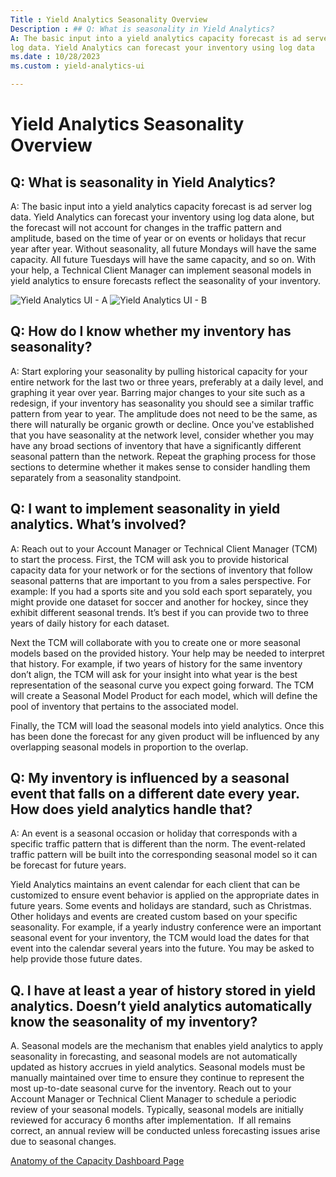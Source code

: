 ```yaml
---
Title : Yield Analytics Seasonality Overview
Description : ## Q: What is seasonality in Yield Analytics?
A: The basic input into a yield analytics capacity forecast is ad server
log data. Yield Analytics can forecast your inventory using log data
ms.date : 10/28/2023
ms.custom : yield-analytics-ui

---
```



# Yield Analytics Seasonality Overview





## Q: What is seasonality in Yield Analytics?

A: The basic input into a yield analytics capacity forecast is ad server
log data. Yield Analytics can forecast your inventory using log data
alone, but the forecast will not account for changes in the traffic
pattern and amplitude, based on the time of year or on events or
holidays that recur year after year. Without seasonality, all future
Mondays will have the same capacity. All future Tuesdays will have the
same capacity, and so on. With your help, a Technical Client Manager can
implement seasonal models in yield analytics to ensure forecasts reflect
the seasonality of your inventory.

![Yield Analytics UI - A]("media/a.png")
![Yield Analytics UI - B]("media/b.png")





## Q: How do I know whether my inventory has seasonality?

A: Start exploring your seasonality by pulling historical capacity for
your entire network for the last two or three years, preferably at a
daily level, and graphing it year over year. Barring major changes to
your site such as a redesign, if your inventory has seasonality you
should see a similar traffic pattern from year to year. The amplitude
does not need to be the same, as there will naturally be organic growth
or decline. Once you've established that you have seasonality at the
network level, consider whether you may have any broad sections of
inventory that have a significantly different seasonal pattern than the
network. Repeat the graphing process for those sections to determine
whether it makes sense to consider handling them separately from a
seasonality standpoint.





## Q: I want to implement seasonality in yield analytics. What’s involved?

A: Reach out to your Account Manager or Technical Client Manager (TCM)
to start the process. First, the TCM will ask you to provide historical
capacity data for your network or for the sections of inventory that
follow seasonal patterns that are important to you from a sales
perspective. For example: If you had a sports site and you sold each
sport separately, you might provide one dataset for soccer and another
for hockey, since they exhibit different seasonal trends. It’s best if
you can provide two to three years of daily history for each dataset.

Next the TCM will collaborate with you to create one or more seasonal
models based on the provided history. Your help may be needed to
interpret that history. For example, if two years of history for the
same inventory don’t align, the TCM will ask for your insight into what
year is the best representation of the seasonal curve you expect going
forward. The TCM will create a Seasonal Model Product for each model,
which will define the pool of inventory that pertains to the associated
model.

Finally, the TCM will load the seasonal models into yield analytics.
Once this has been done the forecast for any given product will be
influenced by any overlapping seasonal models in proportion to the
overlap.





## Q: My inventory is influenced by a seasonal event that falls on a different date every year. How does yield analytics handle that?

A: An event is a seasonal occasion or holiday that corresponds with a
specific traffic pattern that is different than the norm. The
event-related traffic pattern will be built into the corresponding
seasonal model so it can be forecast for future years.

Yield Analytics maintains an event calendar for each client that can be
customized to ensure event behavior is applied on the appropriate dates
in future years. Some events and holidays are standard, such as
Christmas. Other holidays and events are created custom based on your
specific seasonality. For example, if a yearly industry conference were
an important seasonal event for your inventory, the TCM would load the
dates for that event into the calendar several years into the future.
You may be asked to help provide those future dates.





## Q. I have at least a year of history stored in yield analytics. Doesn’t yield analytics automatically know the seasonality of my inventory?

A. Seasonal models are the mechanism that enables yield analytics to
apply seasonality in forecasting, and seasonal models are not
automatically updated as history accrues in yield analytics. Seasonal
models must be manually maintained over time to ensure they continue to
represent the most up-to-date seasonal curve for the inventory. Reach
out to your Account Manager or Technical Client Manager to schedule a
periodic review of your seasonal models. Typically, seasonal models are
initially reviewed for accuracy 6 months after implementation.  If all
remains correct, an annual review will be conducted unless forecasting
issues arise due to seasonal changes.






<a href="anatomy-of-the-capacity-dashboard-page.md"
class="link">Anatomy of the Capacity Dashboard Page</a>






